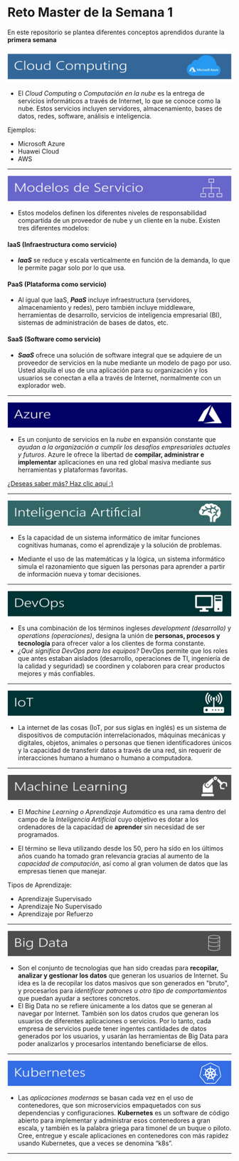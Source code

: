 # Reto Master de la Semana 1

 En este repositorio se plantea diferentes conceptos aprendidos durante la **primera semana**

![Cloud Computing](img/c1.jpg)

* El *Cloud Computing* o *Computación en la nube* es la entrega de servicios informáticos a través de Internet, lo que se conoce como la nube. Estos servicios incluyen servidores, almacenamiento, bases de datos, redes, software, análisis e inteligencia. 

Ejemplos:
* Microsoft Azure
* Huawei Cloud
* AWS

***

![Cloud Computing](img/c2.jpg)

* Estos modelos definen los diferentes niveles de responsabilidad compartida de un proveedor de nube y un cliente en la nube. Existen tres diferentes modelos:

#### IaaS (Infraestructura como servicio)
* ***IaaS*** se reduce y escala verticalmente en función de la demanda, lo que le permite pagar solo por lo que usa. 

#### PaaS (Plataforma como servicio)
* Al igual que IaaS, ***PaaS*** incluye infraestructura (servidores, almacenamiento y redes), pero también incluye middleware, herramientas de desarrollo, servicios de inteligencia empresarial (BI), sistemas de administración de bases de datos, etc. 

#### SaaS (Software como servicio)
* ***SaaS*** ofrece una solución de software integral que se adquiere de un proveedor de servicios en la nube mediante un modelo de pago por uso. Usted alquila el uso de una aplicación para su organización y los usuarios se conectan a ella a través de Internet, normalmente con un explorador web. 

***

![Cloud Computing](img/c3.jpg)

* Es un conjunto de servicios en la *nube* en expansión constante que *ayudan a la organización a cumplir los desafíos empresariales actuales y futuros*. Azure le ofrece la libertad de **compilar, administrar e implementar** aplicaciones en una red global masiva mediante sus herramientas y plataformas favoritas.

<a href="https://azure.microsoft.com/es-es/overview/what-is-azure/">¿Deseas saber más? Haz clic aquí :)</a>

***
![Cloud Computing](img/c4.jpg)
* Es la capacidad de un sistema informático de imitar funciones cognitivas humanas, como el aprendizaje y la solución de problemas.

* Mediante el uso de las matemáticas y la lógica, un sistema informático simula el razonamiento que siguen las personas para aprender a partir de información nueva y tomar decisiones.

***

![Cloud Computing](img/c5.jpg)

* Es una combinación de los términos ingleses *development (desarrollo)* y *operations (operaciones)*, designa la unión de **personas, procesos y tecnología** para ofrecer valor a los clientes de forma constante.
* *¿Qué significa DevOps para los equipos?* DevOps permite que los roles que antes estaban aislados (desarrollo, operaciones de TI, ingeniería de la calidad y seguridad) se coordinen y colaboren para crear productos mejores y más confiables.

***

![Cloud Computing](img/c6.jpg)

* La internet de las cosas (IoT, por sus siglas en inglés) es un sistema de dispositivos de computación interrelacionados, máquinas mecánicas y digitales, objetos, animales o personas que tienen identificadores únicos y la capacidad de transferir datos a través de una red, sin requerir de interacciones humano a humano o humano a computadora.

***
![Cloud Computing](img/c7.jpg)

* El *Machine Learning o Aprendizaje Automático* es una rama dentro del campo de la *Inteligencia Artificial* cuyo objetivo es dotar a los ordenadores de la capacidad de **aprender** sin necesidad de ser programados.

* El término se lleva utilizando desde los 50, pero ha sido en los últimos años cuando ha tomado gran relevancia gracias al aumento de la *capacidad de computación*, así como al gran volumen de datos que las empresas tienen que manejar.

Tipos de Aprendizaje:
* Aprendizaje Supervisado
* Aprendizaje No Supervisado
* Aprendizaje por Refuerzo

***
![Cloud Computing](img/c8.jpg)

* Son el conjunto de tecnologías que han sido creadas para **recopilar, analizar y gestionar los datos** que generan los usuarios de Internet. Su idea es la de recopilar los datos masivos que son generados en "bruto", y procesarlos para *identificar patrones u otro tipo de comportamientos* que puedan ayudar a sectores concretos.
* El Big Data no se refiere únicamente a los datos que se generan al navegar por Internet. También son los datos crudos que generan los usuarios de diferentes aplicaciones o servicios. Por lo tanto, cada empresa de servicios puede tener ingentes cantidades de datos generados por los usuarios, y usarán las herramientas de Big Data para poder analizarlos y procesarlos intentando beneficiarse de ellos.

***

![Cloud Computing](img/c9.jpg)

* Las *aplicaciones modernas* se basan cada vez en el uso de contenedores, que son microservicios empaquetados con sus dependencias y configuraciones. **Kubernetes** es un software de código abierto para implementar y administrar esos contenedores a gran escala, y también es la palabra griega para timonel de un buque o piloto. Cree, entregue y escale aplicaciones en contenedores con más rapidez usando Kubernetes, que a veces se denomina “k8s”.

***


